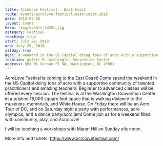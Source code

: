```yaml
---
title: AcroLove Festival - East Coast
route: events/acrolove-festival-east-coast-2018
date: 2018-07-28
layout: Event
hero: /img/events-1920x.jpg
category: Festival
teaching: true
start: July 28, 2018
end: July 29, 2018
allDay: true
desc: A weekend in the US Capitol doing tons of acro with a supportive community of talented practitioners and amazing teachers.
location: Walter E. Washington Convention Center
address: 801 Mt Vernon Pl NW, Washington, DC 20001
---
```


AcroLove Festival is coming to the East Coast! Come spend the weekend in the US Capitol doing tons of acro with a supportive community of talented practitioners and amazing teachers! Beginner to advanced classes will be offered every session. The festival is at the Washington Convention Center in a pristine 18,000 square foot space that is walking distance to the museums, memorials, and White House. On Friday there will be an Acro Tour of DC, and on Saturday night a party with performances, acro olympics, and a dance party/acro jam! Come join us for a weekend filled with community, play, and AcroLove!

I will be teaching a workshops with Maren Hill on Sunday afternoon.

More info and tickets:
https://www.acrolovefestival.com/